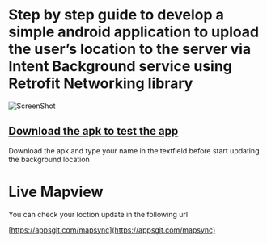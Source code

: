 # Step by step guide to develop a simple android application to upload the user’s location to the server via Intent Background service using Retrofit Networking library


![ScreenShot](https://i0.wp.com/appsgit.com/wp-content/uploads/2017/10/background_location_with_retrofit.jpg?zoom=2&resize=293%2C500&ssl=1)

## [Download the apk to test the app](https://appsgit.com/apks/background_location_retrofit_app.apk)

Download the apk and type your name in the textfield before start updating the background location

# Live Mapview 

You can check your loction update in the following url

[https://appsgit.com/mapsync](https://appsgit.com/mapsync)

